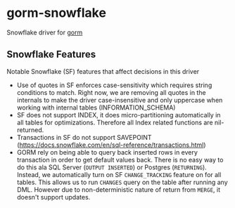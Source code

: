 # gorm-snowflake
Snowflake driver for [gorm](https://gorm.io/)

## Snowflake Features

Notable Snowflake (SF) features that affect decisions in this driver

- Use of quotes in SF enforces case-sensitivity which requires string conditions to match. Right now, we are removing all quotes in the internals to make the driver case-insensitive and only uppercase when working with internal tables (INFORMATION_SCHEMA)
- SF does not support INDEX, it does micro-partitioning automatically in all tables for optimizations. Therefore all Index related functions are nil-returned.
- Transactions in SF do not support SAVEPOINT (https://docs.snowflake.com/en/sql-reference/transactions.html)
- GORM rely on being able to query back inserted rows in every transaction in order to get default values back. There is no easy way to do this ala SQL Server (`OUTPUT INSERTED`) or Postgres (`RETURNING`). Instead, we automatically turn on SF `CHANGE_TRACKING` feature on for all tables. This allows us to run `CHANGES` query on the table after running any DML. However due to non-deterministic nature of return from `MERGE`, it doesn't support updates.

